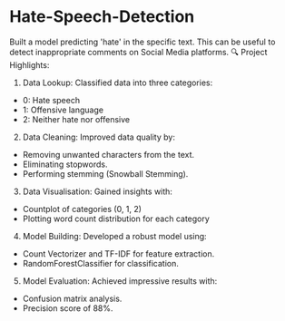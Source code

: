 # Hate-Speech-Detection
Built a model predicting 'hate' in the specific text. This can be useful to detect inappropriate comments on Social Media platforms.
🔍 Project Highlights:
1) Data Lookup: Classified data into three categories:
 - 0: Hate speech
 - 1: Offensive language
 - 2: Neither hate nor offensive

2) Data Cleaning: Improved data quality by:
 - Removing unwanted characters from the text.
 - Eliminating stopwords.
 - Performing stemming (Snowball Stemming).

3) Data Visualisation: Gained insights with:
 - Countplot of categories (0, 1, 2)
 - Plotting word count distribution for each category

4) Model Building: Developed a robust model using:
 - Count Vectorizer and TF-IDF for feature extraction.
 - RandomForestClassifier for classification.

5) Model Evaluation: Achieved impressive results with:
 - Confusion matrix analysis.
 - Precision score of 88%.
